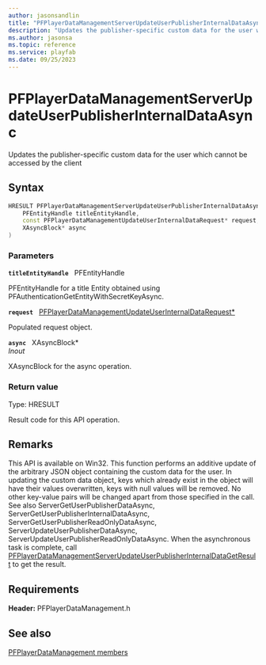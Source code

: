 ```yaml
---
author: jasonsandlin
title: "PFPlayerDataManagementServerUpdateUserPublisherInternalDataAsync"
description: "Updates the publisher-specific custom data for the user which cannot be accessed by the client"
ms.author: jasonsa
ms.topic: reference
ms.service: playfab
ms.date: 09/25/2023
---
```


# PFPlayerDataManagementServerUpdateUserPublisherInternalDataAsync  

Updates the publisher-specific custom data for the user which cannot be accessed by the client  

## Syntax  
  
```cpp
HRESULT PFPlayerDataManagementServerUpdateUserPublisherInternalDataAsync(  
    PFEntityHandle titleEntityHandle,  
    const PFPlayerDataManagementUpdateUserInternalDataRequest* request,  
    XAsyncBlock* async  
)  
```  
  
### Parameters  
  
**`titleEntityHandle`** &nbsp; PFEntityHandle  
  
PFEntityHandle for a title Entity obtained using PFAuthenticationGetEntityWithSecretKeyAsync.  
  
**`request`** &nbsp; [PFPlayerDataManagementUpdateUserInternalDataRequest*](../../pfplayerdatamanagementtypes/structs/pfplayerdatamanagementupdateuserinternaldatarequest.md)  
  
Populated request object.  
  
**`async`** &nbsp; XAsyncBlock*  
*_Inout_*  
  
XAsyncBlock for the async operation.  
  
  
### Return value
Type: HRESULT
  
Result code for this API operation.
  
## Remarks  
  
This API is available on Win32. This function performs an additive update of the arbitrary JSON object containing the custom data for the user. In updating the custom data object, keys which already exist in the object will have their values overwritten, keys with null values will be removed. No other key-value pairs will be changed apart from those specified in the call. See also ServerGetUserPublisherDataAsync, ServerGetUserPublisherInternalDataAsync, ServerGetUserPublisherReadOnlyDataAsync, ServerUpdateUserPublisherDataAsync, ServerUpdateUserPublisherReadOnlyDataAsync. When the asynchronous task is complete, call [PFPlayerDataManagementServerUpdateUserPublisherInternalDataGetResult](pfplayerdatamanagementserverupdateuserpublisherinternaldatagetresult.md) to get the result.
  
## Requirements  
  
**Header:** PFPlayerDataManagement.h
  
## See also  
[PFPlayerDataManagement members](../pfplayerdatamanagement_members.md)  

  
  
